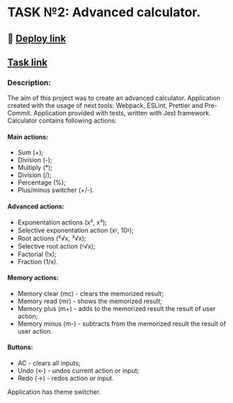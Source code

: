 # TASK №2: Advanced сalculator.  

## :eyes: [Deploy link](https://doritozbae.github.io/task2_Calculatorr/)
## [Task link](https://s3.us-west-2.amazonaws.com/secure.notion-static.com/4274c332-c3a6-4c58-b6bb-04e2d7860fa5/Innowise_Lab_Internship__Level_0__Custom_calculator_%281%29.pdf?X-Amz-Algorithm=AWS4-HMAC-SHA256&X-Amz-Content-Sha256=UNSIGNED-PAYLOAD&X-Amz-Credential=AKIAT73L2G45EIPT3X45%2F20221213%2Fus-west-2%2Fs3%2Faws4_request&X-Amz-Date=20221213T192337Z&X-Amz-Expires=86400&X-Amz-Signature=84a1b584a60ebbc61c4ef2d099ec3bb902b21fbb53035e1f8fe83abdf8bb42fd&X-Amz-SignedHeaders=host&response-content-disposition=filename%3D%22Innowise%2520Lab%2520Internship_%2520Level%25200_%2520Custom%2520calculator%2520%281%29.pdf%22&x-id=GetObject)

### Description:
The aim of this project was to create an advanced calculator. Application created with the usage of next tools: Webpack, ESLint, Prettier and Pre-Commit. Application provided with tests, written with Jest framework. Calculator contains following actions: 
    
 #### Main actions:
 - Sum (+);
 - Division (-); 
 - Multiply (*);
 - Division (/);
 - Percentage (%);
 - Plus/minus switcher (+/-). 

 #### Advanced actions: 
 - Exponentation actions (x², x³);
 - Selective exponentation action (xᵞ, 10ᵡ);
 - Root actions (²√x, ³√x);
 - Selective root action (ᵞ√x);
 - Factorial (!x);
 - Fraction (1/x).

 #### Memory actions:
 - Memory clear (mc) - clears the memorized result;
 - Memory read (mr) - shows the memorized result;
 - Memory plus (m+) - adds to the memorized result the result of user action;
 - Memory minus (m-) -  subtracts from the memorized result the result of user action.

 #### Buttons:
 - AC - clears all inputs;
 - Undo (←) - undos current action or input;
 - Redo (→) - redos action or input.

Application has theme switcher. 
